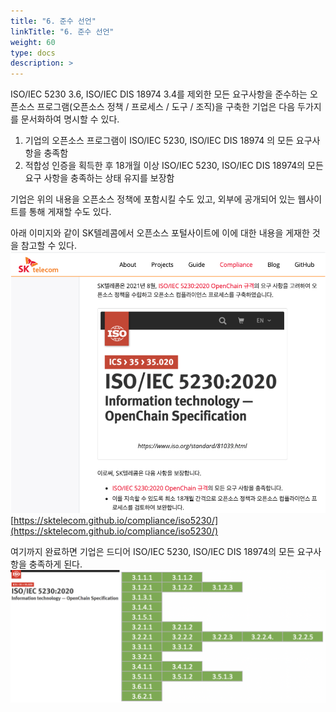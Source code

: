 ```yaml
---
title: "6. 준수 선언"
linkTitle: "6. 준수 선언"
weight: 60
type: docs
description: >
---
```


ISO/IEC 5230 3.6, ISO/IEC DIS 18974 3.4를 제외한 모든 요구사항을 준수하는 오픈소스 프로그램(오픈소스 정책 / 프로세스 / 도구 / 조직)을 구축한 기업은 다음 두가지를 문서화하여 명시할 수 있다. 

1. 기업의 오픈소스 프로그램이 ISO/IEC 5230, ISO/IEC DIS 18974 의 모든 요구사항을 충족함
2. 적합성 인증을 획득한 후 18개월 이상 ISO/IEC 5230, ISO/IEC DIS 18974의 모든 요구 사항을 충족하는 상태 유지를 보장함

기업은 위의 내용을 오픈소스 정책에 포함시킬 수도 있고, 외부에 공개되어 있는 웹사이트를 통해 게재할 수도 있다. 

아래 이미지와 같이 SK텔레콤에서 오픈소스 포털사이트에 이에 대한 내용을 게재한 것을 참고할 수 있다. 
![](sktiso.png)
[https://sktelecom.github.io/compliance/iso5230/](https://sktelecom.github.io/compliance/iso5230/)
 

여기까지 완료하면 기업은 드디어 ISO/IEC 5230, ISO/IEC DIS 18974의 모든 요구사항을 충족하게 된다. 
![](totalno.png)